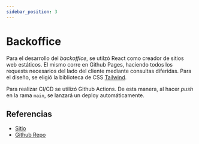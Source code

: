 ```yaml
---
sidebar_position: 3
---
```


# Backoffice

Para el desarrollo del _backoffice_, se utilzó React como creador de sitios web estáticos. El mismo corre en Github Pages, haciendo todos los requests necesarios del lado del cliente mediante consultas diferidas. Para el diseño, se eligió la biblioteca de CSS [Tailwind](https://tailwindcss.com/).

Para realizar CI/CD se utilizó Github Actions. De esta manera, al hacer _push_ en la rama `main`, se lanzará un deploy automáticamente.

## Referencias

- [Sitio](https://admin.spotifiuby.com.ar/)
- [Github Repo](https://github.com/GrupoX-FIUBA/backoffice-UI)

